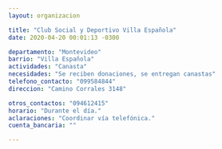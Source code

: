 ```yaml
---
layout: organizacion

title: "Club Social y Deportivo Villa Española"
date: 2020-04-20 00:01:13 -0300

departamento: "Montevideo"
barrio: "Villa Española"
actividades: "Canasta"
necesidades: "Se reciben donaciones, se entregan canastas"
telefono_contacto: "099584844"
direccion: "Camino Corrales 3148"

otros_contactos: "094612415"
horario: "Durante el día."
aclaraciones: "Coordinar vía telefónica."
cuenta_bancaria: ""

---
```


